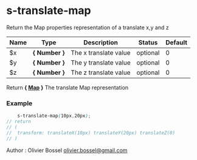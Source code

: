 # s-translate-map

Return the Map properties representation of a translate x,y and z



Name  |  Type  |  Description  |  Status  |  Default
------------  |  ------------  |  ------------  |  ------------  |  ------------
$x  |  **{ Number }**  |  The x translate value  |  optional  |  0
$y  |  **{ Number }**  |  The y translate value  |  optional  |  0
$z  |  **{ Number }**  |  The z translate value  |  optional  |  0

Return **{ [Map](http://www.sass-lang.com/documentation/file.SASS_REFERENCE.html#maps) }** The translate Map representation

### Example
```scss
	s-translate-map(10px,20px);
// return
// (
// 	transform: translateX(10px) translateY(20px) translateZ(0)
// )
```
Author : Olivier Bossel <olivier.bossel@gmail.com>